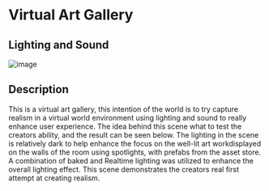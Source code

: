 # Virtual Art Gallery 
## Lighting and Sound

![image](https://user-images.githubusercontent.com/72683052/100460662-797c2d00-30bf-11eb-9565-bcad1bd8b633.png)

## Description

This is a virtual art gallery, this intention of the world is to try capture realism in a virtual world environment using lighting and sound to really enhance user experience. The idea behind this scene what to test the creators ability, and the result can be seen below. The lighting in the scene is relatively dark to help enhance the focus on the well-lit art workdisplayed on the walls of the room using spotlights, with prefabs from the asset store. A combination of baked and Realtime lighting was utilized to enhance the overall lighting effect. This scene demonstrates the creators real first attempt at creating realism. 



